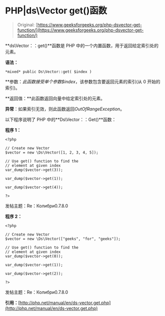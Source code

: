# PHP|ds\Vector get()函数

> Original: [https://www.geeksforgeeks.org/php-dsvector-get-function/](https://www.geeksforgeeks.org/php-dsvector-get-function/)

**ds\Vector：：get()**函数是 PHP 中的一个内置函数，用于返回给定索引处的元素。

**语法：**

```
*mixed* public Ds\Vector::get( $index )

```

**参数：**此函数接受单个参数*$index*，该参数包含要返回元素的索引(从 0 开始的索引)。

**返回值：**此函数返回向量中给定索引处的元素。

**异常**：如果索引无效，则此函数返回*OutOfRangeException*。

以下程序说明了 PHP 中的**Ds\Vector：：Get()**函数：

**程序 1：**

```
<?php

// Create new Vector
$vector = new \Ds\Vector([1, 2, 3, 4, 5]);

// Use get() function to find the 
// element at given index
var_dump($vector->get(3));

var_dump($vector->get(1));

var_dump($vector->get(4));

?>
```

发帖主题：Re：Колибри0.7.8.0

**程序 2：**

```
<?php

// Create new Vector
$vector = new \Ds\Vector(["geeks", "for", "geeks"]);

// Use get() function to find the 
// element at given index
var_dump($vector->get(0));

var_dump($vector->get(1));

var_dump($vector->get(2));

?>
```

发帖主题：Re：Колибри0.7.8.0

**引用：**[http://php.net/manual/en/ds-vector.get.php](http://php.net/manual/en/ds-vector.get.php)